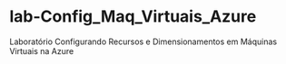 # lab-Config_Maq_Virtuais_Azure
Laboratório Configurando Recursos e Dimensionamentos em Máquinas Virtuais na Azure
